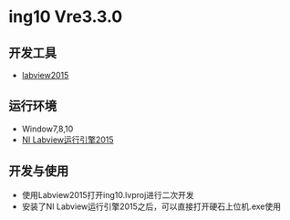 ing10 Vre3.3.0
================

## 开发工具
 - [labview2015](http://download.ni.com/evaluation/labview/ekit/other/downloader/2015LV-WinChn.exe)
## 运行环境
 - Window7,8,10
 - [NI Labview运行引擎2015](http://download.ni.com/support/softlib/labview/labview_runtime/2015/Windows/f3/LVRTE2015_f3Patchstd.exe)
## 开发与使用
 - 使用Labview2015打开ing10.lvproj进行二次开发
 - 安装了NI Labview运行引擎2015之后，可以直接打开硬石上位机.exe使用
 

